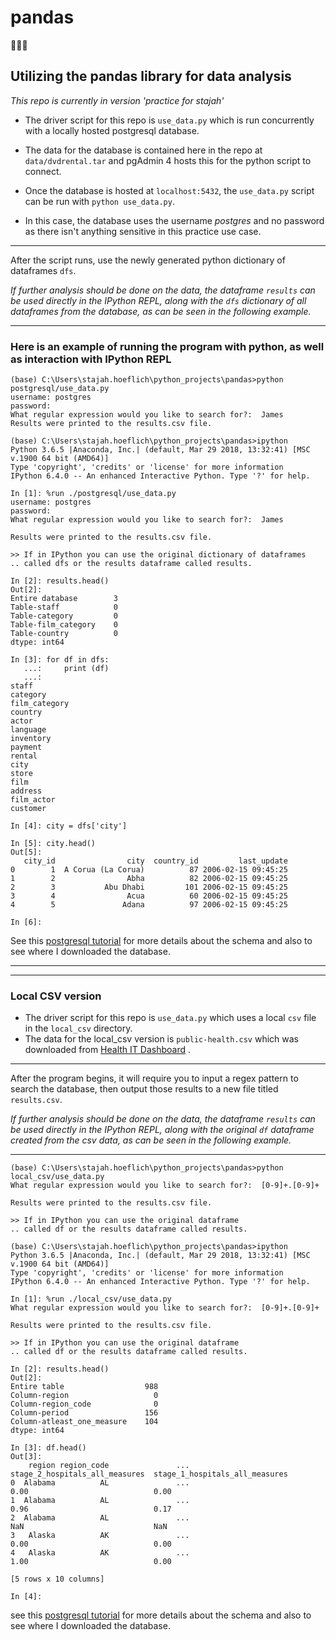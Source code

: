 # pandas   

🐼🐼🐼
## Utilizing the pandas library for data analysis

_This repo is currently in version 'practice for stajah'_

* The driver script for this repo is `use_data.py` which is run concurrently with a locally hosted postgresql database.

* The data for the database is contained here in the repo at `data/dvdrental.tar` and pgAdmin 4 hosts this for the python script to connect.

* Once the database is hosted at `localhost:5432`, the `use_data.py` script can be run with `python use_data.py`.

* In this case, the database uses the username _postgres_ and no password as there isn't anything sensitive in this practice use case.

***

After the script runs, use the newly generated python dictionary of dataframes `dfs`.

_If further analysis should be done on the data, the dataframe `results` can be used directly in the IPython REPL, along with the `dfs` dictionary of all dataframes from the database, as can be seen in the following example._ 

***

### Here is an example of running the program with python, as well as interaction with IPython REPL

~~~
(base) C:\Users\stajah.hoeflich\python_projects\pandas>python postgresql/use_data.py
username: postgres
password:
What regular expression would you like to search for?:  James
Results were printed to the results.csv file.

(base) C:\Users\stajah.hoeflich\python_projects\pandas>ipython
Python 3.6.5 |Anaconda, Inc.| (default, Mar 29 2018, 13:32:41) [MSC v.1900 64 bit (AMD64)]
Type 'copyright', 'credits' or 'license' for more information
IPython 6.4.0 -- An enhanced Interactive Python. Type '?' for help.

In [1]: %run ./postgresql/use_data.py
username: postgres
password:
What regular expression would you like to search for?:  James

Results were printed to the results.csv file.

>> If in IPython you can use the original dictionary of dataframes
.. called dfs or the results dataframe called results.

In [2]: results.head()
Out[2]:
Entire database        3
Table-staff            0
Table-category         0
Table-film_category    0
Table-country          0
dtype: int64

In [3]: for df in dfs:
   ...:     print (df)
   ...:
staff
category
film_category
country
actor
language
inventory
payment
rental
city
store
film
address
film_actor
customer

In [4]: city = dfs['city']

In [5]: city.head()
Out[5]:
   city_id                city  country_id         last_update
0        1  A Corua (La Corua)          87 2006-02-15 09:45:25
1        2                Abha          82 2006-02-15 09:45:25
2        3           Abu Dhabi         101 2006-02-15 09:45:25
3        4                Acua          60 2006-02-15 09:45:25
4        5               Adana          97 2006-02-15 09:45:25

In [6]:
~~~

See this [postgresql tutorial](http://www.postgresqltutorial.com/postgresql-sample-database/) for more details about the schema and also to see where I downloaded the database.

***

***

### Local CSV version

* The driver script for this repo is `use_data.py` which uses a local `csv` file in the `local_csv` directory.
* The data for the local_csv version is `public-health.csv` which was downloaded from [Health IT Dashboard](https://dashboard.healthit.gov/api/api.php) .

***

After the program begins, it will require you to input a regex pattern to search the database, then output those results to a new file titled `results.csv`.

_If further analysis should be done on the data, the dataframe `results` can be used directly in the IPython REPL, along with the original `df` dataframe created from the csv data, as can be seen in the following example._ 

*** 

~~~
(base) C:\Users\stajah.hoeflich\python_projects\pandas>python local_csv/use_data.py
What regular expression would you like to search for?:  [0-9]+.[0-9]+

Results were printed to the results.csv file.

>> If in IPython you can use the original dataframe
.. called df or the results dataframe called results.

(base) C:\Users\stajah.hoeflich\python_projects\pandas>ipython
Python 3.6.5 |Anaconda, Inc.| (default, Mar 29 2018, 13:32:41) [MSC v.1900 64 bit (AMD64)]
Type 'copyright', 'credits' or 'license' for more information
IPython 6.4.0 -- An enhanced Interactive Python. Type '?' for help.

In [1]: %run ./local_csv/use_data.py
What regular expression would you like to search for?:  [0-9]+.[0-9]+

Results were printed to the results.csv file.

>> If in IPython you can use the original dataframe
.. called df or the results dataframe called results.

In [2]: results.head()
Out[2]:
Entire table                  988
Column-region                   0
Column-region_code              0
Column-period                 156
Column-atleast_one_measure    104
dtype: int64

In [3]: df.head()
Out[3]:
    region region_code               ...                stage_2_hospitals_all_measures  stage_1_hospitals_all_measures
0  Alabama          AL               ...                                          0.00                            0.00
1  Alabama          AL               ...                                          0.96                            0.17
2  Alabama          AL               ...                                           NaN                             NaN
3   Alaska          AK               ...                                          0.00                            0.00
4   Alaska          AK               ...                                          1.00                            0.00

[5 rows x 10 columns]

In [4]:
~~~

see this [postgresql tutorial](http://www.postgresqltutorial.com/postgresql-sample-database/) for more details about the schema and also to see where I downloaded the database.
